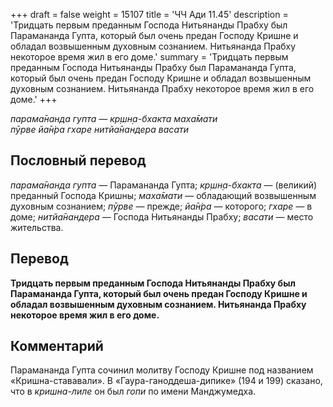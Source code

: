 +++
draft = false
weight = 15107
title = 'ЧЧ Ади 11.45'
description = 'Тридцать первым преданным Господа Нитьянанды Прабху был Парамананда Гупта, который был очень предан Господу Кришне и обладал возвышенным духовным сознанием. Нитьянанда Прабху некоторое время жил в его доме.'
summary = 'Тридцать первым преданным Господа Нитьянанды Прабху был Парамананда Гупта, который был очень предан Господу Кришне и обладал возвышенным духовным сознанием. Нитьянанда Прабху некоторое время жил в его доме.'
+++

_парама̄нанда гупта — кр̣шн̣а-бхакта маха̄мати  
пӯрве йа̄н̇ра гхаре нитйа̄нандера васати_

## Пословный перевод

_парама̄нанда_ _гупта_ — Парамананда Гупта; _кр̣шн̣а_\-_бхакта_ — (великий) преданный Господа Кришны; _маха̄мати_ — обладающий возвышенным духовным сознанием; _пӯрве_ — прежде; _йа̄н̇ра_ — которого; _гхаре_ — в доме; _нитйа̄нандера_ — Господа Нитьянанды Прабху; _васати_ — место жительства.

## Перевод

**Тридцать первым преданным Господа Нитьянанды Прабху был Парамананда Гупта, который был очень предан Господу Кришне и обладал возвышенным духовным сознанием. Нитьянанда Прабху некоторое время жил в его доме.**

## Комментарий

Парамананда Гупта сочинил молитву Господу Кришне под названием «Кришна-стававали». В «Гаура-ганоддеша-дипике» (194 и 199) сказано, что в _кришна-лиле_ он был _гопи_ по имени Манджумедха.
